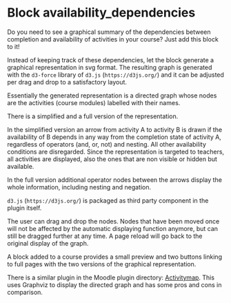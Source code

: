 # Block availability_dependencies

Do you need to see a graphical summary of the dependencies between completion and availability of activities in your course? Just add this block to it!

Instead of keeping track of these dependencies, let the block generate a graphical representation in svg format. The resulting graph is generated with the `d3-force` library of `d3.js` (`https://d3js.org/`) and it can be adjusted per drag and drop to a satisfactory layout.

Essentially the generated representation is a directed graph whose nodes are the activities (course modules) labelled with their names.

There is a simplified and a full version of the representation.

In the simplified version an arrow from activity A to activity B is drawn if the availability of B depends in any way from the completion state of activity A, regardless of operators (and, or, not) and nesting.
All other availability conditions are disregarded.
Since the representation is targeted to teachers, all activities are displayed, also the ones that are non visible or hidden but available.

In the full version additional operator nodes between the arrows display the whole information, including nesting and negation.

`d3.js` (`https://d3js.org/`) is packaged as third party component in the plugin itself.

The user can drag and drop the nodes. Nodes that have been moved once will not be affected by the automatic displaying function anymore, but can still be dragged further at any time. A page reload will go back to the original display of the graph.

A block added to a course provides a small preview and two buttons linking to full pages with the two versions of the graphical representation.

There is a similar plugin in the Moodle plugin directory: [Activitymap](https://moodle.org/plugins/mod_activitymap "mod_activitymap, Moodle plugin directory"). This uses Graphviz to display the directed graph and has some pros and cons in comparison.